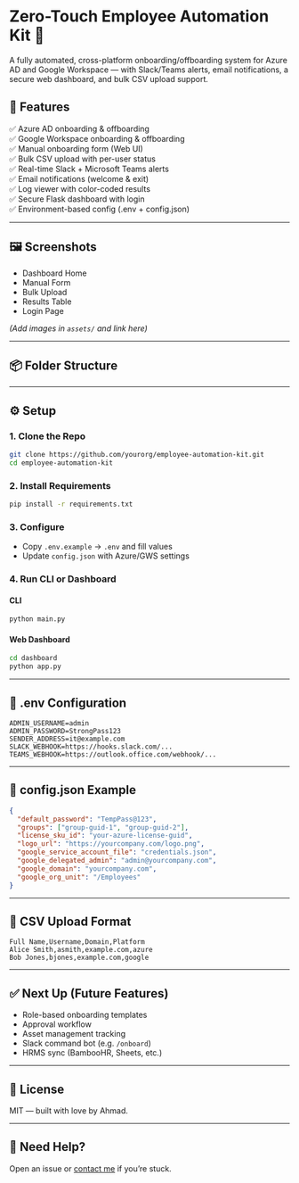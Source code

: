 # Zero-Touch Employee Automation Kit 🚀

A fully automated, cross-platform onboarding/offboarding system for Azure AD and Google Workspace — with Slack/Teams alerts, email notifications, a secure web dashboard, and bulk CSV upload support.

## 🔧 Features

✅ Azure AD onboarding & offboarding  
✅ Google Workspace onboarding & offboarding  
✅ Manual onboarding form (Web UI)  
✅ Bulk CSV upload with per-user status  
✅ Real-time Slack + Microsoft Teams alerts  
✅ Email notifications (welcome & exit)  
✅ Log viewer with color-coded results  
✅ Secure Flask dashboard with login  
✅ Environment-based config (.env + config.json)

---

## 🖼️ Screenshots

- Dashboard Home  
- Manual Form  
- Bulk Upload  
- Results Table  
- Login Page  

*(Add images in `assets/` and link here)*

---

## 📦 Folder Structure

<!-- ```
employee-automation-kit/
├── main.py
├── .env.example
├── config.json
├── requirements.txt
├── azure_onboard.py
├── azure_offboard.py
├── google_onboard.py
├── google_offboard.py
├── email_notify.py
├── notifier.py
├── logs/
│   └── automation.log
├── templates/
│   ├── welcome_email.html
│   └── exit_email.html
├── dashboard/
│   ├── app.py
│   ├── uploads/
│   └── templates/
│       ├── index.html
│       ├── login.html
│       ├── onboard.html
│       ├── bulk_upload.html
│       └── bulk_results.html
``` -->

---

## ⚙️ Setup

### 1. Clone the Repo

```bash
git clone https://github.com/yourorg/employee-automation-kit.git
cd employee-automation-kit
```

### 2. Install Requirements

```bash
pip install -r requirements.txt
```

### 3. Configure

- Copy `.env.example` → `.env` and fill values  
- Update `config.json` with Azure/GWS settings

### 4. Run CLI or Dashboard

#### CLI

```bash
python main.py
```

#### Web Dashboard

```bash
cd dashboard
python app.py
```

---

## 🛂 .env Configuration

```env
ADMIN_USERNAME=admin
ADMIN_PASSWORD=StrongPass123
SENDER_ADDRESS=it@example.com
SLACK_WEBHOOK=https://hooks.slack.com/...
TEAMS_WEBHOOK=https://outlook.office.com/webhook/...
```

---

## 🧠 config.json Example

```json
{
  "default_password": "TempPass@123",
  "groups": ["group-guid-1", "group-guid-2"],
  "license_sku_id": "your-azure-license-guid",
  "logo_url": "https://yourcompany.com/logo.png",
  "google_service_account_file": "credentials.json",
  "google_delegated_admin": "admin@yourcompany.com",
  "google_domain": "yourcompany.com",
  "google_org_unit": "/Employees"
}
```

---

## 📁 CSV Upload Format

```csv
Full Name,Username,Domain,Platform
Alice Smith,asmith,example.com,azure
Bob Jones,bjones,example.com,google
```

---

## ✅ Next Up (Future Features)

- Role-based onboarding templates  
- Approval workflow  
- Asset management tracking  
- Slack command bot (e.g. `/onboard`)  
- HRMS sync (BambooHR, Sheets, etc.)

---

## 📄 License

MIT — built with love by Ahmad.

---

## 💬 Need Help?

Open an issue or [contact me](mailto:aymzeroday@gmail.com) if you’re stuck.
